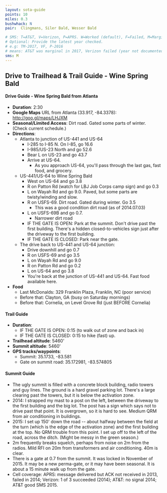 ```yaml
---
layout: sota-guide
points: 10
miles: 0.3
bushwhack: N
pair:  Clingmans, Siler Bald, Wesser Bald

# SMS: T=AT&T, V=Verizon, P=APRS. W=Worked (default), F=Failed, M=Marginal (some failed).
# Optional: Provide the latest year checked.
# e.g: TM-2017, VF, P-2016
# means: AT&T was marginal in 2017, Verizon failed (year not documented), APRS worked in 2016.
sms: M
---
```

Drive to Trailhead & Trail Guide - Wine Spring Bald
--------------------------------------------------------
#### Drive Guide - Wine Spring Bald from Atlanta

* **Duration**:  2:30
* **Google Maps** URL from Atlanta (33.917, -84.3378): http://goo.gl/maps/LHJXM
* **Seasonal/Limited Access**: Dirt road.  Gated some parts of winter. (Check current schedule.)
* **Directions**:
    * Atlanta to junction of US-441 and US-64
        * I-285 to I-85 N.  On I-85, go 16.6
        * I-985/US-23 North and go 52.6
        * Bear L on US-23 and go 43.7
        * Arrive at US-64.
            * As you approach US-64, you'll pass through the last gas, fast food, and grocery.
    * US-441/US-64 to Wine Spring Bald
        * West on US-64 and go 3.8
        * R on Patton Rd (watch for LBJ Job Corps camp sign) and go 0.3
        * L on Wayah Rd and go 9.0. Paved, but some parts are twisty/winding and slow.
        * R on USFS-69.  Dirt road.  Gated during winter.  Go 3.5
            * This was a good condition dirt road (as of 2014.07.03)
        * L on USFS-69B and go 0.7.
            * Narrower dirt road
        * IF THE GATE IS OPEN: Park at the summit.  Don't drive past the first building.  There's a hidden closed-to-vehicles sign just after the driveway to the first building.
        * IF THE GATE IS CLOSED: Park near the gate.
    * The drive back to US-441 and US-64 junction:
        * Drive downhill and go 0.7
        * R on USFS-69 and go 3.5
        * L on Wayah Rd and go 9.0
        * R on Patton Rd and go 0.2
        * L on US-64 and go 3.8
        * You're back at the junction of US-441 and US-64.  Fast food available here.
* **Food**
    * Last McDonalds: 329 Franklin Plaza, Franklin, NC (poor service)
    * Before that: Clayton, GA (busy on Saturday mornings)
    * Before that: Cornelia, on Level Grove Rd (just BEFORE Cornelia)

#### Trail Guide

* **Duration**: 
    * IF THE GATE IS OPEN: 0:15 (to walk out of zone and back in)
    * IF THE GATE IS CLOSED: 0:15 to hike (fast) up.
* **Trailhead altitude**: 5460'
* **Summit altitude**: 5460'
* **GPS tracks/waypoints**:
    * Summit: 35.1733, -83.581
    * Gate on summit road: 35.172981, -83.574805

#### Summit Guide

* The ugly summit is filled with a concrete block building, radio towers and guy lines.  The ground is a hard gravel parking lot.  There's a large clearing past the towers, but it is below the activation zone.
* 2014: I strapped my mast to a post on the left, between the driveway to the first building and the big lot.  The post has a sign which says not to drive past that point.  It is overgrown, so it is hard to see.  Medium QRM from air conditioning in buildings.
* 2015: I set up 150' down the road -- about halfway between the field at the turn (which is the edge of the activation zone) and the first building at the top.  No QRM trouble from this point.  I set up off to the left of the road, across the ditch.  (Might be messy in the green season.)
* 2m frequently breaks squelch, perhaps from noise on 2m from the radios.  Mild RFI on 20m from transformers and air conditioning. 40m is clear.
* There is a gate at 0.7 from the summit.  It was locked in November of 2015.  It may be a new perma-gate, or it may have been seasonal.  It is about a 15 minute walk up from the gate.  
* Cell coverage: APRS: message delivered but ACK not received in 2013, failed in 2014; Verizon: 1 of 3 succeeded (2014);  AT&T: no signal 2014; AT&T good SMS 2015.
